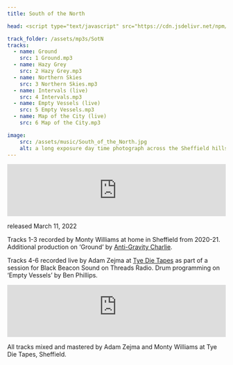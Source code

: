 ```yaml
---
title: South of the North

head: <script type="text/javascript" src="https://cdn.jsdelivr.net/npm/amplitudejs@v5.3.2/dist/amplitude.js"></script>

track_folder: /assets/mp3s/SotN
tracks:
  - name: Ground
    src: 1 Ground.mp3
  - name: Hazy Grey
    src: 2 Hazy Grey.mp3
  - name: Northern Skies
    src: 3 Northern Skies.mp3
  - name: Intervals (live)
    src: 4 Intervals.mp3
  - name: Empty Vessels (live)
    src: 5 Empty Vessels.mp3
  - name: Map of the City (live)
    src: 6 Map of the City.mp3

image:
    src: /assets/music/South_of_the_North.jpg
    alt: a long exposure day time photograph across the Sheffield hills
---
```

<iframe style="border: 0; width: 100%; height: 120px;" src="https://bandcamp.com/EmbeddedPlayer/album=691583680/size=large/bgcol=333333/linkcol=ffffff/tracklist=false/artwork=none/transparent=true/" seamless><a href="https://monoworks.bandcamp.com/album/south-of-the-north">South of the North by Mono Works</a></iframe>

released March 11, 2022

Tracks 1-3 recorded by Monty Williams at home in Sheffield from 2020-21. Additional production on ‘Ground’ by [Anti-Gravity Charlie][website].

Tracks 4-6 recorded live by Adam Zejma at [Tye Die Tapes][website2] as part of a session for Black Beacon Sound on Threads Radio. Drum programming on ‘Empty Vessels’ by Ben Phillips.

<iframe width="100%" height="120" src="https://player-widget.mixcloud.com/widget/iframe/?hide_cover=1&feed=%2FThreadsRadio%2Fblack-beacon-sound-takeover-w-mono-works-threadssheffield-18-dec-20%2F" frameborder="0" ></iframe>

All tracks mixed and mastered by Adam Zejma and Monty Williams at Tye Die Tapes, Sheffield.

[website]: https://soundcloud.com/charlie-adams-12
[website2]: https://tyedietapes.bandcamp.com/